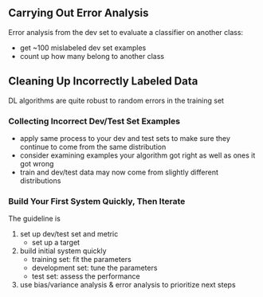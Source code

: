 ## Carrying Out Error Analysis

Error analysis from the dev set to evaluate a classifier on another class:

- get ~100 mislabeled dev set examples
- count up how many belong to another class

## Cleaning Up Incorrectly Labeled Data

DL algorithms are quite robust to random errors in the training set

### Collecting Incorrect Dev/Test Set Examples

- apply same process to your dev and test sets to make sure they continue to come from the same distribution
- consider examining examples your algorithm got right as well as ones it got wrong
- train and dev/test data may now come from slightly different distributions

### Build Your First System Quickly, Then Iterate

The guideline is

1. set up dev/test set and metric
   - set up a target
2. build initial system quickly
   - training set: fit the parameters
   - development set: tune the parameters
   - test set: assess the performance
3. use bias/variance analysis & error analysis to prioritize next steps

